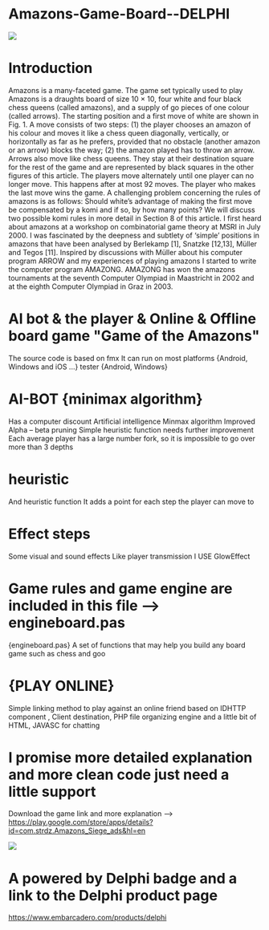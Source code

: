 # Amazons-Game-Board--DELPHI



![](https://github.com/okbach/Amazons-Game-Board---DELPHI/blob/main/Untitled-500--1024.png?raw=true)

# Introduction
Amazons is a many-faceted game. The game set typically used to play Amazons is a draughts board of size 10 × 10,
four white and four black chess queens (called amazons), and a supply of go pieces of one colour (called arrows). The
starting position and a first move of white are shown in Fig. 1. A move consists of two steps: (1) the player chooses
an amazon of his colour and moves it like a chess queen diagonally, vertically, or horizontally as far as he prefers,
provided that no obstacle (another amazon or an arrow) blocks the way; (2) the amazon played has to throw an arrow.
Arrows also move like chess queens. They stay at their destination square for the rest of the game and are represented
by black squares in the other figures of this article. The players move alternately until one player can no longer move.
This happens after at most 92 moves. The player who makes the last move wins the game. A challenging problem
concerning the rules of amazons is as follows: Should white’s advantage of making the first move be compensated by a
komi and if so, by how many points? We will discuss two possible komi rules in more detail in Section 8 of this article.
I first heard about amazons at a workshop on combinatorial game theory at MSRI in July 2000. I was fascinated by
the deepness and subtlety of ‘simple’ positions in amazons that have been analysed by Berlekamp [1], Snatzke [12,13],
Müller and Tegos [11]. Inspired by discussions with Müller about his computer program ARROW and my experiences
of playing amazons I started to write the computer program AMAZONG. AMAZONG has won the amazons tournaments
at the seventh Computer Olympiad in Maastricht in 2002 and at the eighth Computer Olympiad in Graz in 2003.

# AI bot &amp; the player &amp; Online &amp; Offline board game "Game of the Amazons" 

The source code is based on fmx
It can run on most platforms {Android, Windows and iOS  ...}
tester {Android, Windows} 

# AI-BOT {minimax algorithm}
Has a computer discount
Artificial intelligence
Minmax algorithm
Improved Alpha – beta pruning
Simple heuristic function needs further improvement
Each average player has a large number fork, so it is impossible to go over more than 3 depths

# heuristic
And heuristic function
It adds a point for each step the player can move to

# Effect steps
Some visual and sound effects Like player transmission I USE GlowEffect 

# Game rules and game engine are included in this file --> engineboard.pas
{engineboard.pas}
A set of functions that may help you build any board game such as chess and goo

# {PLAY ONLINE} 
Simple linking method to play against an online friend based on IDHTTP component
, Client destination, PHP file organizing engine and a little bit of HTML, JAVASC for chatting


# I promise more detailed explanation and more clean code just need a little support

Download the game link and more explanation --> https://play.google.com/store/apps/details?id=com.strdz.Amazons_Siege_ads&hl=en


![](https://github.com/okbach/Amazons-Game-Board---DELPHI/blob/main/Embarcadero%20Delphi%20213px.png?raw=true)
# A powered by Delphi badge and a link to the Delphi product page 
https://www.embarcadero.com/products/delphi

